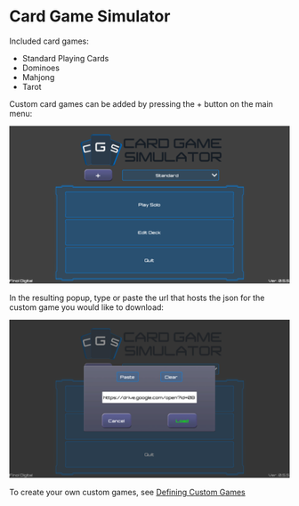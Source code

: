 # Card Game Simulator
Included card games:
- Standard Playing Cards
- Dominoes
- Mahjong
- Tarot

Custom card games can be added by pressing the + button on the main menu:

![Main Menu Image](screenshots/mainmenu.png)

In the resulting popup, type or paste the url that hosts the json for the custom game you would like to download:

![Game Popup Image](screenshots/gamepopup.png)

To create your own custom games, see [Defining Custom Games](CUSTOMGAMES.md)
